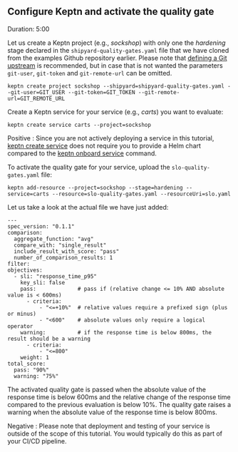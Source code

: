 
## Configure Keptn and activate the quality gate
Duration: 5:00


Let us create a Keptn project (e.g., *sockshop*) with only one the *hardening* stage declared in the `shipyard-quality-gates.yaml` file that we have cloned from the examples Github repository earlier. Please note that [defining a Git upstream](https://keptn.sh/docs/0.6.0/manage/project/#select-git-based-upstream) is recommended, but in case that is not wanted the parameters `git-user`, `git-token` and `git-remote-url` can be omitted.

```
keptn create project sockshop --shipyard=shipyard-quality-gates.yaml --git-user=GIT_USER --git-token=GIT_TOKEN --git-remote-url=GIT_REMOTE_URL
```

Create a Keptn service for your service (e.g., *carts*) you want to evaluate:

```
keptn create service carts --project=sockshop
```

Positive
: Since you are not actively deploying a service in this tutorial, [keptn create service](https://keptn.sh/docs/0.6.0/reference/cli/#keptn-create-service) does not require you to provide a Helm chart compared to the [keptn onboard service](https://keptn.sh/docs/0.6.0/reference/cli/#keptn-onboard-service) command. 

To activate the quality gate for your service, upload the `slo-quality-gates.yaml` file:

```
keptn add-resource --project=sockshop --stage=hardening --service=carts --resource=slo-quality-gates.yaml --resourceUri=slo.yaml
```

Let us take a look at the actual file we have just added:

```
---
spec_version: "0.1.1"
comparison:
  aggregate_function: "avg"
  compare_with: "single_result"
  include_result_with_score: "pass"
  number_of_comparison_results: 1
filter:
objectives:
  - sli: "response_time_p95"
    key_sli: false
    pass:             # pass if (relative change <= 10% AND absolute value is < 600ms)
      - criteria:
          - "<=+10%"  # relative values require a prefixed sign (plus or minus)
          - "<600"    # absolute values only require a logical operator
    warning:          # if the response time is below 800ms, the result should be a warning
      - criteria:
          - "<=800"
    weight: 1
total_score:
  pass: "90%"
  warning: "75%"
```

The activated quality gate is passed when the absolute value of the response time is below 600ms and the relative change of the response time compared to the previous evaluation is below 10%. The quality gate raises a warning when the absolute value of the response time is below 800ms.


Negative
: Please note that deployment and testing of your service is outside of the scope of this tutorial. You would typically do this as part of your CI/CD pipeline.
